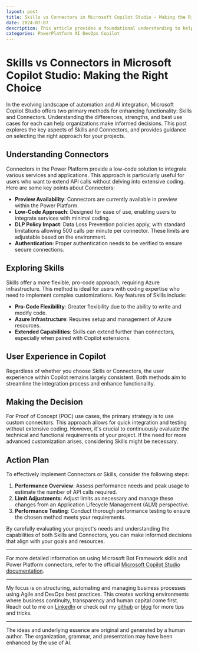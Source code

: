 ```yaml
---
layout: post
title: Skills vs Connectors in Microsoft Copilot Studio - Making the Right Choice
date: 2024-07-07
description: This article provides a foundational understanding to help you navigate the choice between Skills and Connectors in Microsoft Copilot Studio. 
categories: PowerPlatform AI DevOps Copilot
---
```


# Skills vs Connectors in Microsoft Copilot Studio: Making the Right Choice

In the evolving landscape of automation and AI integration, Microsoft Copilot Studio offers two primary methods for enhancing functionality: Skills and Connectors. Understanding the differences, strengths, and best use cases for each can help organizations make informed decisions. This post explores the key aspects of Skills and Connectors, and provides guidance on selecting the right approach for your projects.

## Understanding Connectors

Connectors in the Power Platform provide a low-code solution to integrate various services and applications. This approach is particularly useful for users who want to extend API calls without delving into extensive coding. Here are some key points about Connectors:

- **Preview Availability**: Connectors are currently available in preview within the Power Platform.
- **Low-Code Approach**: Designed for ease of use, enabling users to integrate services with minimal coding.
- **DLP Policy Impact**: Data Loss Prevention policies apply, with standard limitations allowing 500 calls per minute per connector. These limits are adjustable based on the environment.
- **Authentication**: Proper authentication needs to be verified to ensure secure connections.

## Exploring Skills

Skills offer a more flexible, pro-code approach, requiring Azure infrastructure. This method is ideal for users with coding expertise who need to implement complex customizations. Key features of Skills include:

- **Pro-Code Flexibility**: Greater flexibility due to the ability to write and modify code.
- **Azure Infrastructure**: Requires setup and management of Azure resources.
- **Extended Capabilities**: Skills can extend further than connectors, especially when paired with Copilot extensions.

## User Experience in Copilot

Regardless of whether you choose Skills or Connectors, the user experience within Copilot remains largely consistent. Both methods aim to streamline the integration process and enhance functionality.

## Making the Decision

For Proof of Concept (POC) use cases, the primary strategy is to use custom connectors. This approach allows for quick integration and testing without extensive coding. However, it's crucial to continuously evaluate the technical and functional requirements of your project. If the need for more advanced customization arises, considering Skills might be necessary.

## Action Plan

To effectively implement Connectors or Skills, consider the following steps:

1. **Performance Overview**: Assess performance needs and peak usage to estimate the number of API calls required.
2. **Limit Adjustments**: Adjust limits as necessary and manage these changes from an Application Lifecycle Management (ALM) perspective.
3. **Performance Testing**: Conduct thorough performance testing to ensure the chosen method meets your requirements.

By carefully evaluating your project's needs and understanding the capabilities of both Skills and Connectors, you can make informed decisions that align with your goals and resources.

---

For more detailed information on using Microsoft Bot Framework skills and Power Platform connectors, refer to the official [Microsoft Copilot Studio documentation](https://learn.microsoft.com/).

---

My focus is on structuring, automating and managing business processes using Agile and DevOps best practices. This creates working environments where business continuity, transparency and human capital come first. Reach out to me on [LinkedIn](https://www.linkedin.com/in/dennisvanaelst) or check out my [github](https://github.com/dva81) or [blog](https://www.dennisvanaelst.net/) for more tips and tricks.

----
The ideas and underlying essence are original and generated by a human author. The organization, grammar, and presentation may have been enhanced by the use of AI.
